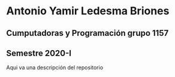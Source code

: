 # Antonio Yamir Ledesma Briones
## Cumputadoras y Programación grupo 1157
## Semestre 2020-I
Aqui va una descripción del repositorio
